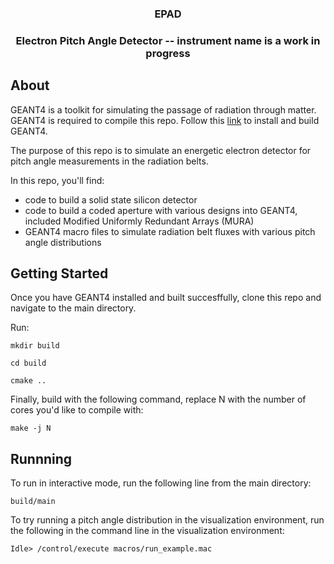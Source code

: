 <h3 align="center">EPAD</h3>

<h3 align="center"> Electron Pitch Angle Detector -- instrument name is a work in progress </h3>

## About
GEANT4 is a toolkit for simulating the passage of radiation through matter. GEANT4 is required to compile this repo. 
Follow this [link](https://geant4.web.cern.ch/support/download) to install and build GEANT4. 

The purpose of this repo is to simulate an energetic electron detector for pitch angle measurements in the radiation belts. 

In this repo, you'll find:
- code to build a solid state silicon detector
- code to build a coded aperture with various designs into GEANT4, included Modified Uniformly Redundant Arrays (MURA)
- GEANT4 macro files to simulate radiation belt fluxes with various pitch angle distributions 

## Getting Started

Once you have GEANT4 installed and built succesffully, clone this repo and navigate to the main directory. 

Run:

`mkdir build` 

`cd build`

`cmake ..`

Finally, build with the following command, replace N with the number of cores you'd like to compile with: 

`make -j N `

## Runnning

To run in interactive mode, run the following line from the main directory: 

`build/main`

To try running a pitch angle distribution in the visualization environment, run the following in the command line in the visualization environment:

`Idle> /control/execute macros/run_example.mac`
